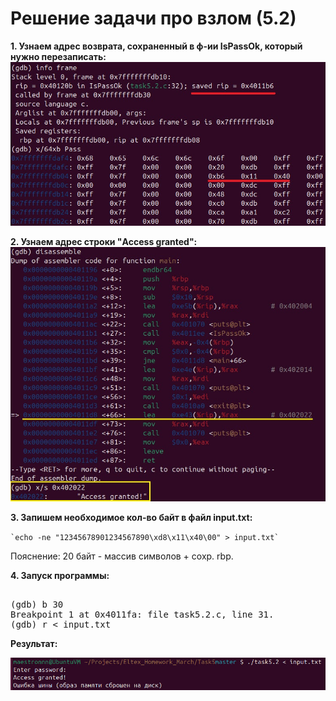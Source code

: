# Решение задачи про взлом (5.2)

**1. Узнаем адрес возврата, сохраненный в ф-ии IsPassOk, который нужно перезаписать:**
![адрес возврата](images/adres_vozvrata.jpg)

**2. Узнаем адрес строки "Access granted":**
![адрес строки](images/adres_stroki.jpg)

**3. Запишем необходимое кол-во байт в файл input.txt:**

`` `echo -ne "12345678901234567890\xd8\x11\x40\00" > input.txt` ``

Пояснение: 20 байт - массив символов + сохр. rbp.

**4. Запуск программы:**

<pre> 
(gdb) b 30 
Breakpoint 1 at 0x4011fa: file task5.2.c, line 31. 
(gdb) r < input.txt  </pre>

**Результат:**

![результат](images/result.jpg)
